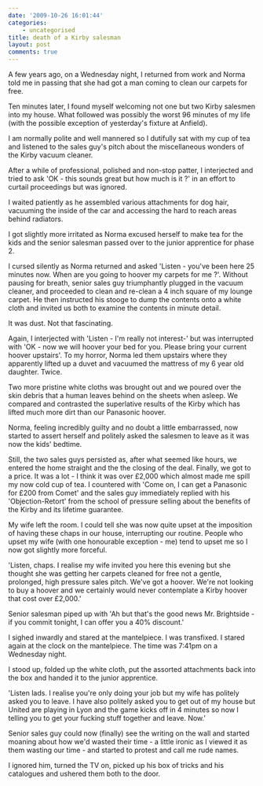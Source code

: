 ```yaml
---
date: '2009-10-26 16:01:44'
categories:
    - uncategorised
title: death of a Kirby salesman
layout: post
comments: true
---
```


A few years ago, on a Wednesday night, I returned from work and Norma
told me in passing that she had got a man coming to clean our carpets
for free.

Ten minutes later, I found myself welcoming not one but two Kirby
salesmen into my house. What followed was possibly the worst 96 minutes
of my life (with the possible exception of yesterday's fixture at
Anfield).

I am normally polite and well mannered so I dutifully sat with my cup of
tea and listened to the sales guy's pitch about the miscellaneous
wonders of the Kirby vacuum cleaner.

After a while of professional, polished and non-stop patter, I
interjected and tried to ask 'OK - this sounds great but how much is it
?' in an effort to curtail proceedings but was ignored.

I waited patiently as he assembled various attachments for dog hair,
vacuuming the inside of the car and accessing the hard to reach areas
behind radiators.

I got slightly more irritated as Norma excused herself to make tea for
the kids and the senior salesman passed over to the junior apprentice
for phase 2.

I cursed silently as Norma returned and asked 'Listen - you've been here
25 minutes now. When are you going to hoover my carpets for me ?'.
Without pausing for breath, senior sales guy triumphantly plugged in the
vacuum cleaner, and proceeded to clean and re-clean a 4 inch square of
my lounge carpet. He then instructed his stooge to dump the contents
onto a white cloth and invited us both to examine the contents in minute
detail.

It was dust. Not that fascinating.

Again, I interjected with 'Listen - I'm really not interest-' but was
interrupted with 'OK - now we will hoover your bed for you. Please bring
your current hoover upstairs'. To my horror, Norma led them upstairs
where they apparently lifted up a duvet and vacuumed the mattress of my
6 year old daughter. Twice.

Two more pristine white cloths was brought out and we poured over the
skin debris that a human leaves behind on the sheets when asleep. We
compared and contrasted the superlative results of the Kirby which has
lifted much more dirt than our Panasonic hoover.

Norma, feeling incredibly guilty and no doubt a little embarrassed, now
started to assert herself and politely asked the salesmen to leave as it
was now the kids' bedtime.

Still, the two sales guys persisted as, after what seemed like hours, we
entered the home straight and the the closing of the deal. Finally, we
got to a price. It was a lot - I think it was over &pound;2,000 which almost
made me spill my now cold cup of tea. I countered with 'Come on, I can
get a Panasonic for &pound;200 from Comet' and the sales guy immediately
replied with his 'Objection-Retort' from the school of pressure selling
about the benefits of the Kirby and its lifetime guarantee.

My wife left the room. I could tell she was now quite upset at the
imposition of having these chaps in our house, interrupting our routine.
People who upset my wife (with one honourable exception - me) tend to
upset me so I now got slightly more forceful.

'Listen, chaps. I realise my wife invited you here this evening but she
thought she was getting her carpets cleaned for free not a gentle,
prolonged, high pressure sales pitch. We've got a hoover. We're not
looking to buy a hoover and we certainly would never contemplate a Kirby
hoover that cost over &pound;2,000.'

Senior salesman piped up with 'Ah but that's the good news Mr.
Brightside - if you commit tonight, I can offer you a 40% discount.'

I sighed inwardly and stared at the mantelpiece. I was transfixed. I
stared again at the clock on the mantelpiece. The time was 7:41pm on a
Wednesday night.

I stood up, folded up the white cloth, put the assorted attachments back
into the box and handed it to the junior apprentice.

'Listen lads. I realise you're only doing your job but my wife has
politely asked you to leave. I have also politely asked you to get out
of my house but United are playing in Lyon and the game kicks off in 4
minutes so now I telling you to get your fucking stuff together and
leave. Now.'

Senior sales guy could now (finally) see the writing on the wall and
started moaning about how we'd wasted their time - a little ironic as I
viewed it as them wasting our time - and started to protest and call me
rude names.

I ignored him, turned the TV on, picked up his box of tricks and his
catalogues and ushered them both to the door.
